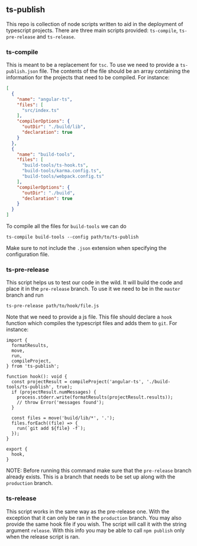## ts-publish

This repo is collection of node scripts written to aid in the deployment of typescript projects.
There are three main scripts provided: `ts-compile`, `ts-pre-release` and `ts-release`.

### ts-compile

This is meant to be a replacement for `tsc`. To use we need to provide a `ts-publish.json` file.
The contents of the file should be an array containing the information for the projects that need
to be compiled. For instance:

```json
[
  {
    "name": "angular-ts",
    "files": [
      "src/index.ts"
    ],
    "compilerOptions": {
      "outDir": "./build/lib",
      "declaration": true
    }
  },
  {
    "name": "build-tools",
    "files": [
      "build-tools/ts-hook.ts",
      "build-tools/karma.config.ts",
      "build-tools/webpack.config.ts"
    ],
    "compilerOptions": {
      "outDir": "./build",
      "declaration": true
    }
  }
]
```

To compile all the files for `build-tools` we can do

```
ts-compile build-tools --config path/to/ts-publish
```

Make sure to not include the `.json` extension when specifying the configuration file.

### ts-pre-release

This script helps us to test our code in the wild. It will build the code and place it in the
`pre-release` branch. To use it we need to be in the `master` branch and run

```
ts-pre-release path/to/hook/file.js
```

Note that we need to provide a js file. This file should declare a `hook` function which
compiles the typescript files and adds them to `git`. For instance:

```
import {
  formatResults,
  move,
  run,
  compileProject,
} from 'ts-publish';

function hook(): void {
  const projectResult = compileProject('angular-ts', './build-tools/ts-publish', true);
  if (projectResult.numMessages) {
    process.stderr.write(formatResults(projectResult.results));
    // throw Error('messages found');
  }

  const files = move('build/lib/*', '.');
  files.forEach((file) => {
    run(`git add ${file} -f`);
  });
}

export {
  hook,
}

```

NOTE: Before running this command make sure that the `pre-release` branch already exists. This is
a branch that needs to be set up along with the `production` branch.

### ts-release

This script works in the same way as the pre-release one. With the exception that it can only
be ran in the `production` branch. You may also provide the same hook file if you wish. The script
will call it with the string argument `release`. With this info you may be able to call
`npm publish` only when the release script is ran.
